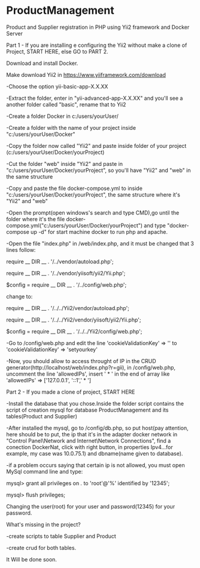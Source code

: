# ProductManagement
 Product and Supplier registration in PHP using Yii2 framework and Docker Server
 
 Part 1 - If you are installing e configuring the Yii2 without make a clone of Project, START HERE, else GO to PART 2.
 
 Download and install Docker.

Make download Yii2 in https://www.yiiframework.com/download

-Choose the option yii-basic-app-X.X.XX
	
-Extract the folder, enter in "yii-advanced-app-X.X.XX" and you'll see a another folder called "basic", rename that to Yii2
	
-Create a folder Docker in c:/users/yourUser/ 
	
-Create a folder with the name of your project inside "c:/users/yourUser/Docker"
	
-Copy the folder now called "Yii2" and paste inside folder of your project (c:/users/yourUser/Docker/yourProject)
	
-Cut the folder "web" inside "Yii2" and paste in "c:/users/yourUser/Docker/yourProject", so you'll have "Yii2" and "web" in the         same structure 
	
-Copy and paste the file docker-compose.yml to inside "c:/users/yourUser/Docker/yourProject", the same structure where it's             "Yii2" and "web"
	
-Open the prompt(open windows's search and type CMD),go until the folder where it's the file docker-     compose.yml("c:/users/yourUser/Docker/yourProject") and type "docker-compose up -d" for start machine docker to run php and apache.

-Open the file "index.php" in /web/index.php, and it must be changed that 3 lines follow:

require  __ DIR __  . '/../vendor/autoload.php';

require  __ DIR __  . '/../vendor/yiisoft/yii2/Yii.php';

$config = require __ DIR __ . '/../config/web.php';
		
change to: 

require __ DIR __ . '/../../Yii2/vendor/autoload.php';

require __ DIR __ . '/../../Yii2/vendor/yiisoft/yii2/Yii.php';

$config = require __ DIR __ . '/../../Yii2/config/web.php';


-Go to /config/web.php and edit the line 'cookieValidationKey' => '' to 'cookieValidationKey' => 'setyourkey'

-Now, you should allow to access throught of IP in the CRUD generator(http://localhost/web/index.php?r=gii),
in /config/web.php, uncomment the line 'allowedIPs', insert ' * ' in the end of array like 'allowedIPs' => ['127.0.0.1', '::1',' * ']

Part 2 - If you made a clone of project, START HERE

-Install the database that you chose.Inside the folder script contains the script of creation mysql for database ProductManagement and its tables(Product and Supplier)

-After installed the mysql, go to /config/db.php, so put host(pay attention, here should be to put, the ip that it's in the adapter docker network in "Control Panel\Network and Internet\Network Connections",
find a conection DockerNat, click with right button, in properties Ipv4...for example, my case was 10.0.75.1) and dbname(name given to database).

-if a problem occurs saying that certain ip is not allowed, you must open MySql command line and type:
			
 mysql> grant all privileges on *.* to 'root'@'%' identified by '12345';
 
 mysql> flush privileges;
			
Changing the user(root) for your user and password(12345) for your password.
 
 What's missing in the project?
 
 -create scripts to table Supplier and Product
 
 -create crud for both tables.
 
 It Will be done soon.
